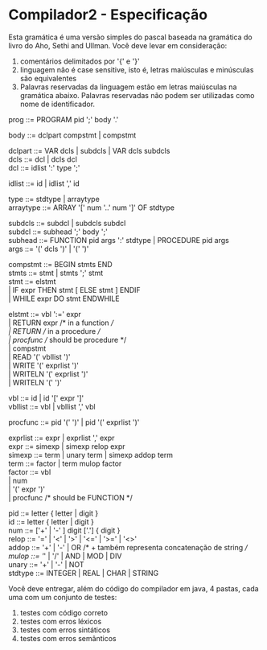 ﻿Compilador2 - Especificação
===========


Esta gramática é uma versão simples do pascal baseada na gramática do livro do Aho, Sethi and Ullman.
Você deve levar em consideração:
1. comentários delimitados por '{'  e '}'
2. linguagem não é case sensitive, isto é, letras maiúsculas e minúsculas são equivalentes
3. Palavras reservadas da linguagem estão em letras maiúsculas na gramática abaixo. Palavras reservadas não podem ser utilizadas como nome de identificador.


prog ::= PROGRAM pid ';' body '.'   

body ::= dclpart compstmt | compstmt   
   
dclpart ::= VAR dcls | subdcls | VAR dcls subdcls   
dcls ::= dcl | dcls dcl  
dcl ::= idlist ':' type ';'  

idlist ::= id | idlist ',' id  
  
type ::= stdtype | arraytype   
arraytype ::= ARRAY '[' num '..' num ']' OF stdtype  
  
subdcls ::= subdcl | subdcls subdcl  
subdcl ::= subhead ';' body ';'  
subhead ::= FUNCTION pid args ':' stdtype | PROCEDURE pid args  
args ::= '(' dcls ')' | '(' ')'  
  
compstmt ::= BEGIN stmts END  
stmts ::= stmt | stmts ';' stmt  
stmt ::= elstmt  
	| IF expr THEN stmt [ ELSE stmt ] ENDIF  
	| WHILE expr DO stmt ENDWHILE    
    
elstmt ::= vbl ':=' expr  
	| RETURN expr /* in a function */  
	| RETURN      /* in a procedure */  
	| procfunc 	  /* should be procedure */  
	| compstmt  
	| READ '(' vbllist ')'    
	| WRITE '(' exprlist ')'  
	| WRITELN '(' exprlist ')'  
	| WRITELN '(' ')'  

vbl ::= id | id '[' expr ']'  
vbllist ::= vbl | vbllist ',' vbl  

procfunc ::= pid '(' ')' | pid '(' exprlist ')'  
  
exprlist ::= expr | exprlist ',' expr  
expr ::= simexp | simexp relop expr  
simexp ::= term | unary term | simexp addop term  
term ::= factor | term mulop factor  
factor ::= vbl  
	| num  
	| '(' expr ')'  
	| procfunc /* should be FUNCTION */  
  
  
pid ::=  letter { letter | digit }  
id ::=  letter { letter | digit }  
num ::= ['+' | '-' ] digit ['.'] { digit }  
relop ::=  '=' | '<' | '>' | '<=' | '>=' | '<>'  
addop ::=  '+' | '-' | OR  /* + também representa concatenação de string */  
mulop ::= '*' | '/' | AND | MOD | DIV  
unary ::=  '+' | '-' | NOT  
stdtype ::= INTEGER | REAL | CHAR | STRING  
  
Você deve entregar, além do código do compilador em java, 4 pastas, cada uma com um conjunto de testes:   
1. testes com código correto   
2. testes com erros léxicos  
3. testes com erros sintáticos  
4. testes com erros semânticos  

